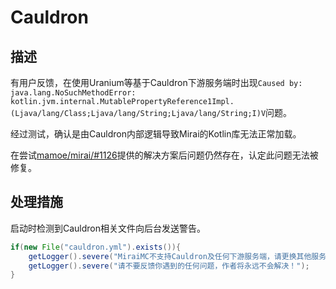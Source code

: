 # Cauldron

## 描述 <a id="description"></a>

有用户反馈，在使用Uranium等基于Cauldron下游服务端时出现`Caused by: java.lang.NoSuchMethodError: kotlin.jvm.internal.MutablePropertyReference1Impl.(Ljava/lang/Class;Ljava/lang/String;Ljava/lang/String;I)V`问题。

经过测试，确认是由Cauldron内部逻辑导致Mirai的Kotlin库无法正常加载。

在尝试[mamoe/mirai/\#1126](https://github.com/mamoe/mirai/issues/1126)提供的解决方案后问题仍然存在，认定此问题无法被修复。

## 处理措施 <a id="measures"></a>

启动时检测到Cauldron相关文件向后台发送警告。

```java
if(new File("cauldron.yml").exists()){
    getLogger().severe("MiraiMC不支持Cauldron及任何下游服务端，请更换其他服务端使用！（如果你并没有在使用，请删除服务端根目录下的cauldron.yml文件）");
    getLogger().severe("请不要反馈你遇到的任何问题，作者将永远不会解决！");
}

```



